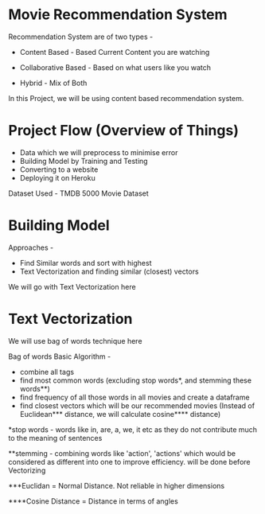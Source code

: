 # Movie Recommendation System

Recommendation System are of two types - 

- Content Based - Based Current Content you are watching

- Collaborative Based - Based on what users like you watch

- Hybrid - Mix of Both

In this Project, we will be using content based recommendation system.

# Project Flow (Overview of Things)

 - Data which we will preprocess to minimise error
 - Building Model by Training and Testing
 - Converting to a website
 - Deploying it on Heroku

 Dataset Used - TMDB 5000 Movie Dataset

 # Building Model

Approaches -

- Find Similar words and sort with highest
- Text Vectorization and finding similar (closest) vectors

We will go with Text Vectorization here

# Text Vectorization

We will use bag of words technique here

Bag of words Basic Algorithm -

- combine all tags
- find most common words (excluding stop words*, and stemming these words**)
- find frequency of all those words in all movies and create a dataframe
- find closest vectors which will be our recommended movies (Instead of Euclidean*** distance, we will calculate cosine**** distance)

*stop words - words like in, are, a, we, it etc as they do not contribute much to the meaning of sentences

**stemming - combining words like 'action', 'actions' which would be considered as different into one to improve efficiency. will be done before Vectorizing

***Euclidan = Normal Distance. Not reliable in higher dimensions

****Cosine Distance = Distance in terms of angles